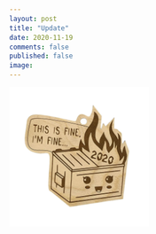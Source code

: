 ```yaml
---
layout: post
title: "Update"
date: 2020-11-19
comments: false
published: false
image:
---
```


<img height="50%" width="50%" src="/2020-dumpster-fire.jpg" alt="fuck 2020">
